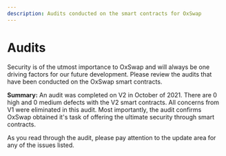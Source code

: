 ```yaml
---
description: Audits conducted on the smart contracts for OxSwap
---
```


# Audits

Security is of the utmost importance to OxSwap and will always be one driving factors for our future development.  Please review the audits that have been conducted on the OxSwap smart contracts.

**Summary:** An audit was completed on V2 in October of 2021. There are 0 high and 0 medium defects with the V2 smart contracts. All concerns from V1 were eliminated in this audit. Most importantly, the audit confirms OxSwap obtained it's task of offering the ultimate security through smart contracts. &#x20;

As you read through the audit, please pay attention to the update area for any of the issues listed.  &#x20;
